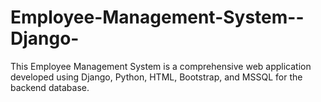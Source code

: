 # Employee-Management-System--Django-
This Employee Management System is a comprehensive web application developed using Django, Python, HTML, Bootstrap, and MSSQL for the backend database. 
